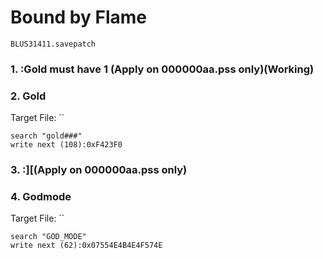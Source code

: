 #  Bound by Flame 

`BLUS31411.savepatch`

### 1. :Gold must have 1 (Apply on 000000aa.pss  only)(Working)
### 2. Gold

Target File: ``

```
search "gold###"
write next (108):0xF423F0
```

### 3. :][(Apply on 000000aa.pss  only)
### 4. Godmode

Target File: ``

```
search "GOD_MODE"
write next (62):0x07554E4B4E4F574E
```


